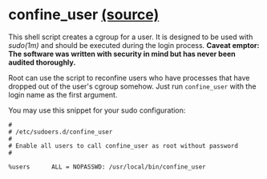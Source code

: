 # confine_user [(source)](../confine_user)

This shell script creates a cgroup for a user. It is designed to be used
with *sudo(1m)* and should be executed during the login process. **Caveat emptor:
The software was written with security in mind but has never been audited thoroughly.**

Root can use the script to reconfine users who have processes that have
dropped out of the user's cgroup somehow. Just run `confine_user` with the
login name as the first argument.

You may use this snippet for your sudo configuration:

    #
    # /etc/sudoers.d/confine_user
    #
    # Enable all users to call confine_user as root without password
    #

    %users		ALL = NOPASSWD: /usr/local/bin/confine_user
